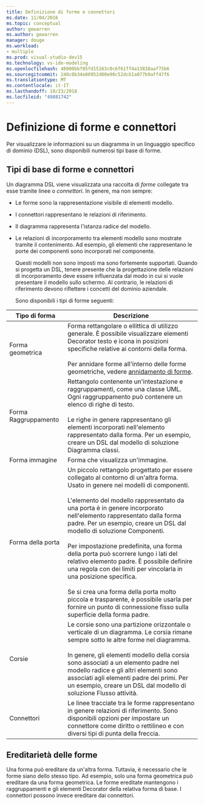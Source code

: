 ```yaml
---
title: Definizione di forme e connettori
ms.date: 11/04/2016
ms.topic: conceptual
author: gewarren
ms.author: gewarren
manager: douge
ms.workload:
- multiple
ms.prod: visual-studio-dev15
ms.technology: vs-ide-modeling
ms.openlocfilehash: 48000bbf05fd15163c0c6f61ff4a13838aaf75b6
ms.sourcegitcommit: 240c8b34e80952d00e90c52dcb1a077b9aff47f6
ms.translationtype: MT
ms.contentlocale: it-IT
ms.lasthandoff: 10/23/2018
ms.locfileid: "49881742"
---
```

# <a name="defining-shapes-and-connectors"></a>Definizione di forme e connettori
Per visualizzare le informazioni su un diagramma in un linguaggio specifico di dominio (DSL), sono disponibili numerosi tipi base di forme.

##  <a name="shapeTypes"></a> Tipi di base di forme e connettori
 Un diagramma DSL viene visualizzata una raccolta di *forme* collegate tra esse tramite linee o *connettori*.  In genere, ma non sempre:

- Le forme sono la rappresentazione visibile di elementi modello.

- I connettori rappresentano le relazioni di riferimento.

- Il diagramma rappresenta l'istanza radice del modello.

- Le relazioni di incorporamento tra elementi modello sono mostrate tramite il contenimento. Ad esempio, gli elementi che rappresentano le porte dei componenti sono incorporati nel componente.

  Questi modelli non sono imposti ma sono fortemente supportati. Quando si progetta un DSL, tenere presente che la progettazione delle relazioni di incorporamento deve essere influenzata dal modo in cui si vuole presentare il modello sullo schermo. Al contrario, le relazioni di riferimento devono riflettere i concetti del dominio aziendale.

  Sono disponibili i tipi di forme seguenti:

|Tipo di forma|Descrizione|
|-|-|
|Forma geometrica|Forma rettangolare o ellittica di utilizzo generale. È possibile visualizzare elementi Decorator testo e icona in posizioni specifiche relative ai contorni della forma.<br /><br /> Per annidare forme all'interno delle forme geometriche, vedere [annidamento di forme](../modeling/nesting-shapes.md).|
|Forma Raggruppamento|Rettangolo contenente un'intestazione e raggruppamenti, come una classe UML. Ogni raggruppamento può contenere un elenco di righe di testo.<br /><br /> Le righe in genere rappresentano gli elementi incorporati nell'elemento rappresentato dalla forma. Per un esempio, creare un DSL dal modello di soluzione Diagramma classi.|
|Forma immagine|Forma che visualizza un'immagine.|
|Forma della porta|Un piccolo rettangolo progettato per essere collegato al contorno di un'altra forma. Usato in genere nei modelli di componenti.<br /><br /> L'elemento del modello rappresentato da una porta è in genere incorporato nell'elemento rappresentato dalla forma padre. Per un esempio, creare un DSL dal modello di soluzione Componenti.<br /><br /> Per impostazione predefinita, una forma della porta può scorrere lungo i lati del relativo elemento padre. È possibile definire una regola con dei limiti per vincolarla in una posizione specifica.<br /><br /> Se si crea una forma della porta molto piccola e trasparente, è possibile usarla per fornire un punto di connessione fisso sulla superficie della forma padre.|
|Corsie|Le corsie sono una partizione orizzontale o verticale di un diagramma. Le corsia rimane sempre sotto le altre forme nel diagramma.<br /><br /> In genere, gli elementi modello della corsia sono associati a un elemento padre nel modello radice e gli altri elementi sono associati agli elementi padre dei primi. Per un esempio, creare un DSL dal modello di soluzione Flusso attività.|
|Connettori|Le linee tracciate tra le forme rappresentano in genere relazioni di riferimento. Sono disponibili opzioni per impostare un connettore come diritto o rettilineo e con diversi tipi di punta della freccia.|

##  <a name="shapeInheritance"></a> Ereditarietà delle forme
 Una forma può ereditare da un'altra forma. Tuttavia, è necessario che le forme siano dello stesso tipo. Ad esempio, solo una forma geometrica può ereditare da una forma geometrica. Le forme ereditate mantengono i raggruppamenti e gli elementi Decorator della relativa forma di base. I connettori possono invece ereditare dai connettori.